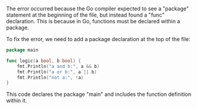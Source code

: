 
The error occurred because the Go compiler expected to see a "package" statement at the beginning of the file, but instead found a "func" declaration. This is because in Go, functions must be declared within a package.

To fix the error, we need to add a package declaration at the top of the file:
```go
package main

func logic(a bool, b bool) {
    fmt.Println("a and b:", a && b)
    fmt.Println("a or b:", a || b)
    fmt.Println("not a:", !a)
}
```
This code declares the package "main" and includes the function definition within it.
